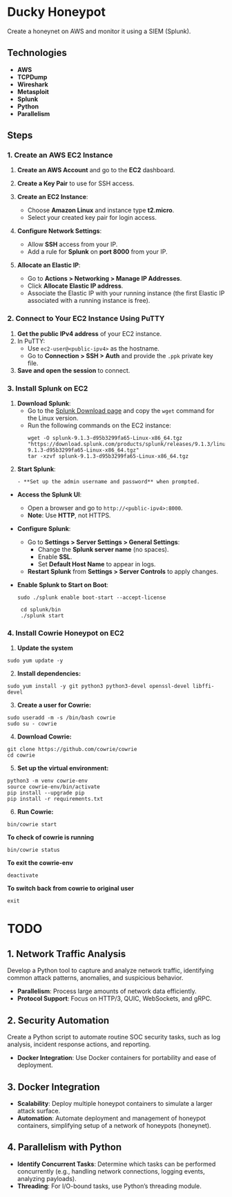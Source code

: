 # Ducky Honeypot
Create a honeynet on AWS and monitor it using a SIEM (Splunk).

## Technologies
- **AWS**
- **TCPDump**
- **Wireshark**
- **Metasploit**
- **Splunk**
- **Python**
- **Parallelism**

## Steps

### 1. Create an AWS EC2 Instance
1. **Create an AWS Account** and go to the **EC2** dashboard.
2. **Create a Key Pair** to use for SSH access.
3. **Create an EC2 Instance**:
   - Choose **Amazon Linux** and instance type **t2.micro**.
   - Select your created key pair for login access.
4. **Configure Network Settings**:
   - Allow **SSH** access from your IP.
   - Add a rule for **Splunk** on **port 8000** from your IP.

5. **Allocate an Elastic IP**:
   - Go to **Actions > Networking > Manage IP Addresses**.
   - Click **Allocate Elastic IP address**.
   - Associate the Elastic IP with your running instance (the first Elastic IP associated with a running instance is free).

### 2. Connect to Your EC2 Instance Using PuTTY
1. **Get the public IPv4 address** of your EC2 instance.
2. In PuTTY:
   - Use `ec2-user@<public-ipv4>` as the hostname.
   - Go to **Connection > SSH > Auth** and provide the `.ppk` private key file.
3. **Save and open the session** to connect.

### 3. Install Splunk on EC2
1. **Download Splunk**:
   - Go to the [Splunk Download page](https://www.splunk.com/en_us/download/splunk-enterprise.html) and copy the `wget` command for the Linux version.
   - Run the following commands on the EC2 instance:
     ```
     wget -O splunk-9.1.3-d95b3299fa65-Linux-x86_64.tgz "https://download.splunk.com/products/splunk/releases/9.1.3/linux/splunk-9.1.3-d95b3299fa65-Linux-x86_64.tgz"
     tar -xzvf splunk-9.1.3-d95b3299fa65-Linux-x86_64.tgz
     ```
2. **Start Splunk**:
   ```
   - **Set up the admin username and password** when prompted.

- **Access the Splunk UI**:
  - Open a browser and go to `http://<public-ipv4>:8000`.
  - **Note**: Use **HTTP**, not HTTPS.

- **Configure Splunk**:
  - Go to **Settings > Server Settings > General Settings**:
    - Change the **Splunk server name** (no spaces).
    - Enable **SSL**.
    - Set **Default Host Name** to appear in logs.
  - **Restart Splunk** from **Settings > Server Controls** to apply changes.

- **Enable Splunk to Start on Boot**:
  ```
  sudo ./splunk enable boot-start --accept-license

   cd splunk/bin
   ./splunk start
  ```
### 4. Install Cowrie Honeypot on EC2
1. **Update the system**
```
sudo yum update -y
```

2. **Install dependencies:**
```
sudo yum install -y git python3 python3-devel openssl-devel libffi-devel
```

3. **Create a user for Cowrie:**
```
sudo useradd -m -s /bin/bash cowrie
sudo su - cowrie
```

4. **Download Cowrie:**
```
git clone https://github.com/cowrie/cowrie
cd cowrie
```

5. **Set up the virtual environment:**
```
python3 -m venv cowrie-env
source cowrie-env/bin/activate
pip install --upgrade pip
pip install -r requirements.txt
```

6. **Run Cowrie:**
```
bin/cowrie start
```

**To check of cowrie is running**
```
bin/cowrie status
```

**To exit the cowrie-env**
```
deactivate
```

**To switch back from cowrie to original user**
```
exit
```


# TODO 

## 1. Network Traffic Analysis
Develop a Python tool to capture and analyze network traffic, identifying common attack patterns, anomalies, and suspicious behavior.

- **Parallelism**: Process large amounts of network data efficiently.
- **Protocol Support**: Focus on HTTP/3, QUIC, WebSockets, and gRPC.

## 2. Security Automation
Create a Python script to automate routine SOC security tasks, such as log analysis, incident response actions, and reporting.

- **Docker Integration**: Use Docker containers for portability and ease of deployment.

## 3. Docker Integration
- **Scalability**: Deploy multiple honeypot containers to simulate a larger attack surface.
- **Automation**: Automate deployment and management of honeypot containers, simplifying setup of a network of honeypots (honeynet).

## 4. Parallelism with Python
- **Identify Concurrent Tasks**: Determine which tasks can be performed concurrently (e.g., handling network connections, logging events, analyzing payloads).
- **Threading**: For I/O-bound tasks, use Python’s threading module.
